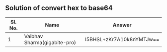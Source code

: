 ## Solution of convert hex to base64

| Sl. No. | Name                             | Answer                               |
| ------- | ---------------------------------| ------------------------------------ | 
| 1 | Vaibhav Sharma(gigabite-pro)           | I5BHSL+zKr7A10k8nYMTJw== |